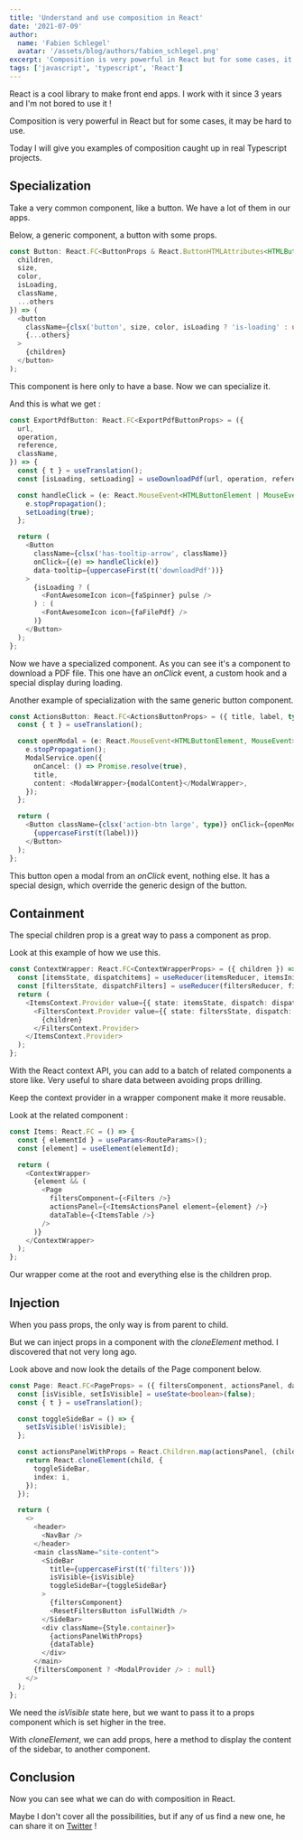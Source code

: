 ```yaml
---
title: 'Understand and use composition in React'
date: '2021-07-09'
author:
  name: 'Fabien Schlegel'
  avatar: '/assets/blog/authors/fabien_schlegel.png'
excerpt: 'Composition is very powerful in React but for some cases, it may be hard to use. Today I will give you examples of composition caught up in real projects.'
tags: ['javascript', 'typescript', 'React']
---
```


React is a cool library to make front end apps. I work with it since 3 years and I'm not bored to use it !

Composition is very powerful in React but for some cases, it may be hard to use.

Today I will give you examples of composition caught up in real Typescript projects.

## Specialization

Take a very common component, like a button. We have a lot of them in our apps.

Below, a generic component, a button with some props.

```typescript
const Button: React.FC<ButtonProps & React.ButtonHTMLAttributes<HTMLButtonElement>> = ({
  children,
  size,
  color,
  isLoading,
  className,
  ...others
}) => (
  <button
    className={clsx('button', size, color, isLoading ? 'is-loading' : undefined, className)}
    {...others}
  >
    {children}
  </button>
);
```

This component is here only to have a base. Now we can specialize it.

And this is what we get :

```typescript
const ExportPdfButton: React.FC<ExportPdfButtonProps> = ({
  url,
  operation,
  reference,
  className,
}) => {
  const { t } = useTranslation();
  const [isLoading, setLoading] = useDownloadPdf(url, operation, reference);

  const handleClick = (e: React.MouseEvent<HTMLButtonElement | MouseEvent>) => {
    e.stopPropagation();
    setLoading(true);
  };

  return (
    <Button
      className={clsx('has-tooltip-arrow', className)}
      onClick={(e) => handleClick(e)}
      data-tooltip={uppercaseFirst(t('downloadPdf'))}
    >
      {isLoading ? (
        <FontAwesomeIcon icon={faSpinner} pulse />
      ) : (
        <FontAwesomeIcon icon={faFilePdf} />
      )}
    </Button>
  );
};
```

Now we have a specialized component. As you can see it's a component to download a PDF file. This one have an _onClick_ event, a custom hook and a special display during loading.

Another example of specialization with the same generic button component.

```typescript
const ActionsButton: React.FC<ActionsButtonProps> = ({ title, label, type, modalContent }) => {
  const { t } = useTranslation();

  const openModal = (e: React.MouseEvent<HTMLButtonElement, MouseEvent>) => {
    e.stopPropagation();
    ModalService.open({
      onCancel: () => Promise.resolve(true),
      title,
      content: <ModalWrapper>{modalContent}</ModalWrapper>,
    });
  };

  return (
    <Button className={clsx('action-btn large', type)} onClick={openModal}>
      {uppercaseFirst(t(label))}
    </Button>
  );
};
```

This button open a modal from an _onClick_ event, nothing else. It has a special design, which override the generic design of the button.

## Containment

The special children prop is a great way to pass a component as prop.

Look at this example of how we use this.

```typescript
const ContextWrapper: React.FC<ContextWrapperProps> = ({ children }) => {
  const [itemsState, dispatchitems] = useReducer(itemsReducer, itemsInitialState);
  const [filtersState, dispatchFilters] = useReducer(filtersReducer, filtersInitialState);
  return (
    <ItemsContext.Provider value={{ state: itemsState, dispatch: dispatchitems }}>
      <FiltersContext.Provider value={{ state: filtersState, dispatch: dispatchFilters }}>
        {children}
      </FiltersContext.Provider>
    </ItemsContext.Provider>
  );
};
```

With the React context API, you can add to a batch of related components a store like. Very useful to share data between avoiding props drilling.

Keep the context provider in a wrapper component make it more reusable.

Look at the related component :

```typescript
const Items: React.FC = () => {
  const { elementId } = useParams<RouteParams>();
  const [element] = useElement(elementId);

  return (
    <ContextWrapper>
      {element && (
        <Page
          filtersComponent={<Filters />}
          actionsPanel={<ItemsActionsPanel element={element} />}
          dataTable={<ItemsTable />}
        />
      )}
    </ContextWrapper>
  );
};
```

Our wrapper come at the root and everything else is the children prop.

## Injection

When you pass props, the only way is from parent to child.

But we can inject props in a component with the _cloneElement_ method. I discovered that not very long ago.

Look above and now look the details of the Page component below.

```typescript
const Page: React.FC<PageProps> = ({ filtersComponent, actionsPanel, dataTable }) => {
  const [isVisible, setIsVisible] = useState<boolean>(false);
  const { t } = useTranslation();

  const toggleSideBar = () => {
    setIsVisible(!isVisible);
  };

  const actionsPanelWithProps = React.Children.map(actionsPanel, (child, i) => {
    return React.cloneElement(child, {
      toggleSideBar,
      index: i,
    });
  });

  return (
    <>
      <header>
        <NavBar />
      </header>
      <main className="site-content">
        <SideBar
          title={uppercaseFirst(t('filters'))}
          isVisible={isVisible}
          toggleSideBar={toggleSideBar}
        >
          {filtersComponent}
          <ResetFiltersButton isFullWidth />
        </SideBar>
        <div className={Style.container}>
          {actionsPanelWithProps}
          {dataTable}
        </div>
      </main>
      {filtersComponent ? <ModalProvider /> : null}
    </>
  );
};
```

We need the _isVisible_ state here, but we want to pass it to a props component which is set higher in the tree.

With _cloneElement_, we can add props, here a method to display the content of the sidebar, to another component.

## Conclusion

Now you can see what we can do with composition in React.

Maybe I don't cover all the possibilities, but if any of us find a new one, he can share it on [Twitter](https://twitter.com/fabienschlegel) !
